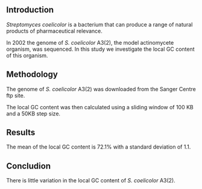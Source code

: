 ## Introduction

*Streptomyces coelicolor* is a bacterium that can produce a range of natural products of pharmaceutical relevance. 

In 2002 the genome of *S. coelicolor* A3(2), the model actinomycete organism, was sequenced. In this study we investigate the local GC content of this organism.

## Methodology

The genome of *S. coelicolor* A3(2) was downloaded from the Sanger Centre ftp site.

The local GC content was then calculated using a sliding window of 100 KB and a 50KB step size.

## Results

The mean of the local GC content is 72.1% with a standard deviation of 1.1.

## Concludion

There is little variation in the local GC content of *S. coelicolor* A3(2).